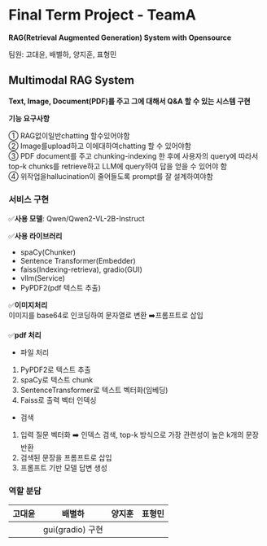 # Final Term Project - TeamA
**RAG(Retrieval Augmented Generation) System with Opensource**  

팀원: 고대윤, 배별하, 양지훈, 표형민  

## Multimodal RAG System
**Text, Image, Document(PDF)를 주고 그에 대해서 Q&A 할 수 있는 시스템 구현**  

**기능 요구사항**  

① RAG없이일반chatting 할수있어야함  
② Image를upload하고 이에대하여chatting 할 수 있어야함  
③ PDF document를 주고 chunking-indexing 한 후에 사용자의 query에 따라서 top-k chunks를 retrieve하고 LLM에 query하여 답을 얻을 수 있어야 함  
④ 위작업을hallucination이 줄어들도록 prompt를 잘 설계하여야함  


### 서비스 구현  
 ✅**사용 모델**:  Qwen/Qwen2-VL-2B-Instruct 

 ✅**사용 라이브러리**  
 - spaCy(Chunker)  
 - Sentence Transformer(Embedder)  
 - faiss(Indexing-retrieva), gradio(GUI)  
 - vllm(Service)  
 - PyPDF2(pdf 텍스트 추출)  


✅**이미지처리**  
    이미지를 base64로 인코딩하여 문자열로 변환 ➡️프롬프트로 삽입  

 ✅**pdf 처리**  
  - 파일 처리  
  1. PyPDF2로 텍스트 추출  
  2. spaCy로 텍스트 chunk  
  3. SentenceTransformer로 텍스트 벡터화(임베딩)  
  4. Faiss로 출력 벡터 인덱싱  
   
 - 검색  
  1. 입력 질문 벡터화 ➡️ 인덱스 검색, top-k 방식으로 가장 관련성이 높은 k개의 문장 반환  
  2. 검색된 문장을 프롬프트로 삽입  
  3. 프롬프트 기반 모델 답변 생성  

### 역할 분담  

|고대윤|배별하|양지훈|표형민|  
|---|---|---|---|  
||gui(gradio) 구현|||  
